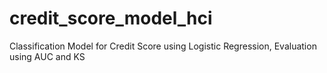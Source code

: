 # credit_score_model_hci
Classification Model for Credit Score using Logistic Regression, Evaluation using AUC and KS
